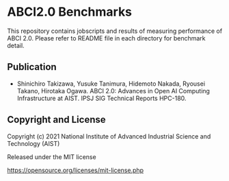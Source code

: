 # ABCI2.0 Benchmarks

This repository contains jobscripts and results of measuring performance of ABCI 2.0.
Please refer to README file in each directory for benchmark detail.

## Publication

- Shinichiro Takizawa, Yusuke Tanimura, Hidemoto Nakada, Ryousei Takano, Hirotaka Ogawa. ABCI 2.0: Advances in Open AI Computing Infrastructure at AIST. IPSJ SIG Technical Reports HPC-180.

## Copyright and License

Copyright (c) 2021 National Institute of Advanced Industrial Science and Technology (AIST)

Released under the MIT license

https://opensource.org/licenses/mit-license.php
